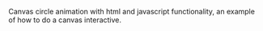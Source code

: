 Canvas circle animation with html and javascript functionality, an example of how to do a canvas interactive.
